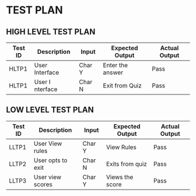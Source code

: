 # TEST PLAN


## HIGH LEVEL TEST PLAN

| Test ID | Description    | Input | Expected Output | Actual Output |
| ------- | -----------    | ----- | -------------   | ------------- |
| HLTP1   | User Interface | Char Y| Enter the answer| Pass          |
| HLTP1   | User I nterface| Char N| Exit from Quiz  | Pass          |


## LOW LEVEL TEST PLAN

| Test ID | Description       | Input | Expected Output | Actual Output |
| ------- | -------------     | ------| -------------   | ------------- |
| LLTP1   | User View rules   | Char Y| View Rules      | Pass          |
| LLTP2   | User opts to exit | Char N| Exits from quiz | Pass          |
| LLTP3   | User view scores  | Char Y| Views the score | Pass          |

